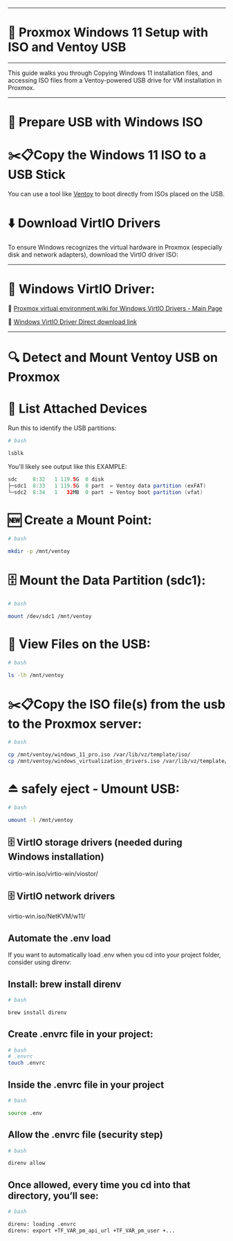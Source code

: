 

***

# 📄 Proxmox Windows 11 Setup with ISO and Ventoy USB

***

This guide walks you through Copying Windows 11 installation files, and accessing ISO files from a Ventoy-powered USB drive for VM installation in Proxmox.

***

# 💾 Prepare USB with Windows ISO
# ✂️📋Copy the Windows 11 ISO to a USB Stick
You can use a tool like [Ventoy](https://www.ventoy.net/en/index.html) to boot directly from ISOs placed on the USB.

# ⬇️ Download VirtIO Drivers
To ensure Windows recognizes the virtual hardware in Proxmox (especially disk and network adapters), download the VirtIO driver ISO:

***

# 🔗 Windows VirtIO Driver:

🔗 [Proxmox virtual environment wiki for Windows VirtIO Drivers - Main Page](https://pve.proxmox.com/wiki/Windows_VirtIO_Drivers)

🔗 [Windows VirtIO Driver Direct download link](https://fedorapeople.org/groups/virt/virtio-win/direct-downloads/stable-virtio/virtio-win.iso)

***

# 🔍 Detect and Mount Ventoy USB on Proxmox
# 📝 List Attached Devices
Run this to identify the USB partitions:
```bash
# bash

lsblk
```

You'll likely see output like this EXAMPLE: 
```java
sdc     8:32   1 119.5G  0 disk 
├─sdc1  8:33   1 119.5G  0 part  ← Ventoy data partition (exFAT)
└─sdc2  8:34   1   32MB  0 part  ← Ventoy boot partition (vfat)
```

# 🆕 Create a Mount Point:
```bash
# bash

mkdir -p /mnt/ventoy
```

# 🗄️ Mount the Data Partition (sdc1):
```bash
# bash

mount /dev/sdc1 /mnt/ventoy
```

# 👀 View Files on the USB:
```bash
# bash

ls -lh /mnt/ventoy
```

# ✂️📋Copy the ISO file(s) from the usb to the Proxmox server:
```bash
# bash

cp /mnt/ventoy/windows_11_pro.iso /var/lib/vz/template/iso/
cp /mnt/ventoy/windows_virtualization_drivers.iso /var/lib/vz/template/iso/
```

# ⏏️ safely eject - Umount USB:
```bash
# bash

umount -l /mnt/ventoy
```

## 🗄️ VirtIO storage drivers (needed during Windows installation)
virtio-win.iso/virtio-win/viostor/

## 🗄️ VirtIO network drivers
virtio-win.iso/NetKVM/w11/


## Automate the .env load
If you want to automatically load .env when you cd into your project folder, consider using direnv:

## Install: brew install direnv
```bash
# bash

brew install direnv
```

## Create .envrc file in your project:
```bash
# bash
# .envrc
touch .envrc
```
## Inside the .envrc file in your project
```bash
# bash

source .env
```

## Allow the .envrc file (security step)
```bash
# bash

direnv allow
```

## Once allowed, every time you cd into that directory, you’ll see:
```bash
# bash

direnv: loading .envrc
direnv: export +TF_VAR_pm_api_url +TF_VAR_pm_user +...
```


